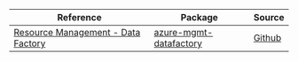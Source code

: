| Reference | Package | Source |
|---|---|---|
|[Resource Management - Data Factory](mgmt-datafactory-readme.md)|[azure-mgmt-datafactory](https://pypi.org/project/azure-mgmt-datafactory)|[Github](https://github.com/Azure/azure-sdk-for-python/blob/main/sdk/datafactory/azure-mgmt-datafactory)|
